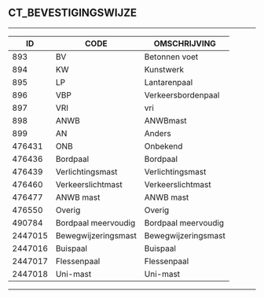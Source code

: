 ## CT_BEVESTIGINGSWIJZE

***

|ID                              	|CODE          	|OMSCHRIJVING|
|------                          	|----          	|-----    |
|893|BV|Betonnen voet|
|894|KW|Kunstwerk|
|895|LP|Lantarenpaal|
|896|VBP|Verkeersbordenpaal|
|897|VRI|vri|
|898|ANWB|ANWBmast|
|899|AN|Anders|
|476431|ONB|Onbekend|
|476436|Bordpaal|Bordpaal|
|476439|Verlichtingsmast|Verlichtingsmast|
|476460|Verkeerslichtmast|Verkeerslichtmast|
|476477|ANWB mast|ANWB mast|
|476550|Overig|Overig|
|490784|Bordpaal meervoudig|Bordpaal meervoudig|
|2447015|Bewegwijzeringsmast|Bewegwijzeringsmast|
|2447016|Buispaal|Buispaal|
|2447017|Flessenpaal|Flessenpaal|
|2447018|Uni-mast|Uni-mast|


***
